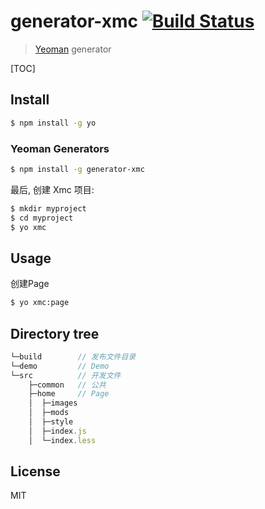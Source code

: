 # generator-xmc [![Build Status](https://secure.travis-ci.org/noyobo/generator-xmc.png?branch=master)](https://travis-ci.org/noyobo/generator-xmc)

> [Yeoman](http://yeoman.io) generator

[TOC]


## Install

```bash
$ npm install -g yo
```

### Yeoman Generators

```bash
$ npm install -g generator-xmc
```

最后, 创建 Xmc 项目:

```bash
$ mkdir myproject
$ cd myproject
$ yo xmc
```

## Usage

创建Page

```bash
$ yo xmc:page
```

## Directory tree

```javascript
└─build        // 发布文件目录
└─demo         // Demo
└─src          // 开发文件
    ├─common   // 公共
    ├─home     // Page
    │  ├─images
    │  ├─mods
    │  ├─style
    │  ├─index.js
    │  └─index.less
```

## License

MIT
